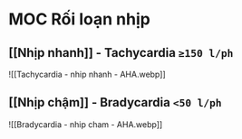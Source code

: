 # MOC Rối loạn nhịp

## [[Nhịp nhanh]] - Tachycardia `≥150 l/ph`

![[Tachycardia - nhip nhanh - AHA.webp]]


## [[Nhịp chậm]] - Bradycardia `<50 l/ph`

![[Bradycardia - nhip cham - AHA.webp]]